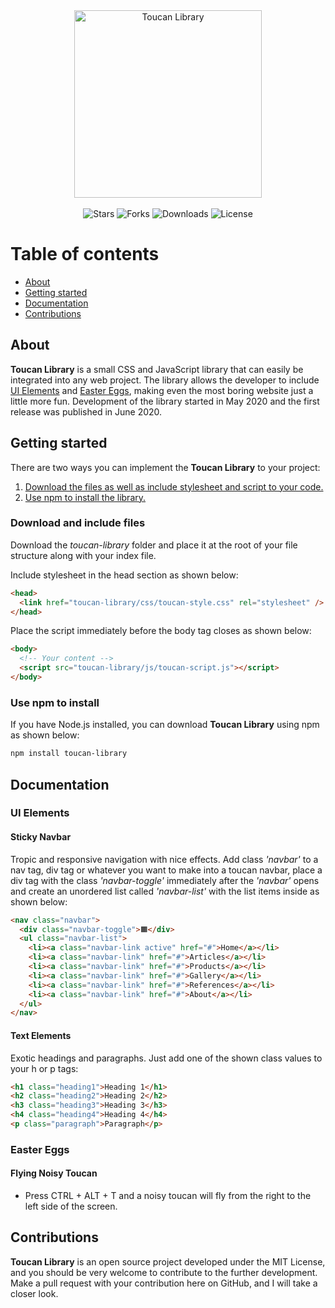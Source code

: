 <div align="center">
   <a href="https://github.com/dani832m/toucan-library">
      <img src="https://i.imgur.com/4fVxkbd.png" width="300" alt="Toucan Library" />
   </a><br /><br />
   <img src="https://img.shields.io/github/stars/dani832m/toucan-library?style=social" alt="Stars" />
   <img src="https://img.shields.io/github/forks/dani832m/toucan-library?style=social" alt="Forks" />
   <img src="https://img.shields.io/github/downloads/dani832m/toucan-library/total" alt="Downloads" />
   <img src="https://img.shields.io/github/license/dani832m/toucan-library" alt="License" />
</div>

# Table of contents

- [About](#about)
- [Getting started](#getting-started)
- [Documentation](#Documentation)
- [Contributions](#contributions)

## About

**Toucan Library** is a small CSS and JavaScript library that can easily be integrated into any web project. The library allows the developer to include [UI Elements](#ui-elements) and [Easter Eggs](#easter-eggs), making even the most boring website just a little more fun. Development of the library started in May 2020 and the first release was published in June 2020.

## Getting started

There are two ways you can implement the **Toucan Library** to your project:

1. [Download the files as well as include stylesheet and script to your code.](#download-and-include-files)
2. [Use npm to install the library.](#use-npm-to-install)

### Download and include files

Download the _toucan-library_ folder and place it at the root of your file structure along with your index file.

Include stylesheet in the head section as shown below:

```html
<head>
  <link href="toucan-library/css/toucan-style.css" rel="stylesheet" />
</head>
```

Place the script immediately before the body tag closes as shown below:

```html
<body>
  <!-- Your content -->
  <script src="toucan-library/js/toucan-script.js"></script>
</body>
```

### Use npm to install

If you have Node.js installed, you can download **Toucan Library** using npm as shown below:

```bash
npm install toucan-library
```

## Documentation

### UI Elements

#### Sticky Navbar

Tropic and responsive navigation with nice effects. Add class _'navbar'_ to a nav tag, div tag or whatever you want to make into a toucan navbar, place a div tag with the class _'navbar-toggle'_ immediately after the _'navbar'_ opens and create an unordered list called _'navbar-list'_ with the list items inside as shown below:

```html
<nav class="navbar">
  <div class="navbar-toggle">🟧</div>
  <ul class="navbar-list">
    <li><a class="navbar-link active" href="#">Home</a></li>
    <li><a class="navbar-link" href="#">Articles</a></li>
    <li><a class="navbar-link" href="#">Products</a></li>
    <li><a class="navbar-link" href="#">Gallery</a></li>
    <li><a class="navbar-link" href="#">References</a></li>
    <li><a class="navbar-link" href="#">About</a></li>
  </ul>
</nav>
```

#### Text Elements

Exotic headings and paragraphs. Just add one of the shown class values to your h or p tags:

```html
<h1 class="heading1">Heading 1</h1>
<h2 class="heading2">Heading 2</h2>
<h3 class="heading3">Heading 3</h3>
<h4 class="heading4">Heading 4</h4>
<p class="paragraph">Paragraph</p>
```

### Easter Eggs

#### Flying Noisy Toucan

- Press CTRL + ALT + T and a noisy toucan will fly from the right to the left side of the screen.

## Contributions

**Toucan Library** is an open source project developed under the MIT License, and you should be very welcome to contribute to the further development. Make a pull request with your contribution here on GitHub, and I will take a closer look.
